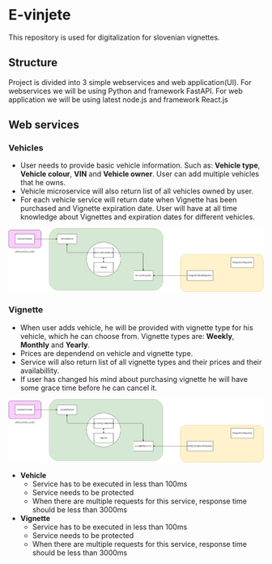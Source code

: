 # E-vinjete
This repository is used for digitalization for slovenian vignettes.

## Structure
Project is divided into 3 simple webservices and web application(UI). For webservices we will be using Python and framework FastAPI. For web application we will be using latest node.js and framework React.js
## Web services


### Vehicles
* User needs to provide basic vehicle information. Such as: **Vehicle type**, **Vehicle colour**, **VIN** and **Vehicle owner**. User can add multiple vehicles that he owns.
* Vehicle microservice will also return list of all vehicles owned by user.
* For each vehicle service will return date when Vignette has been purchased and Vignette expiration date. User will have at all time knowledge about Vignettes and expiration dates for different vehicles.

![Vehicle Diagram](https://github.com/fkrenUniversity/E-vinjete/blob/main/diagrams/Vehicle.png?raw=true)

### Vignette
* When user adds vehicle, he will be provided with vignette type for his vehicle, which he can choose from. Vignette types are: **Weekly**, **Monthly** and **Yearly**.
* Prices are dependend on vehicle and vignette type.
* Service will also return list of all vignette types and their prices and their availabillity.
* If user has changed his mind about purchasing vignette he will have some grace time before he can cancel it.

![Vignette Diagram](https://github.com/fkrenUniversity/E-vinjete/blob/main/diagrams/Vignette.png?raw=true)


* **Vehicle**
    * Service has to be executed in less than 100ms
    * Service needs to be protected
    * When there are multiple requests for this service, response time should be less than 3000ms
* **Vignette**
    * Service has to be executed in less than 100ms
    * Service needs to be protected
    * When there are multiple requests for this service, response time should be less than 3000ms  
